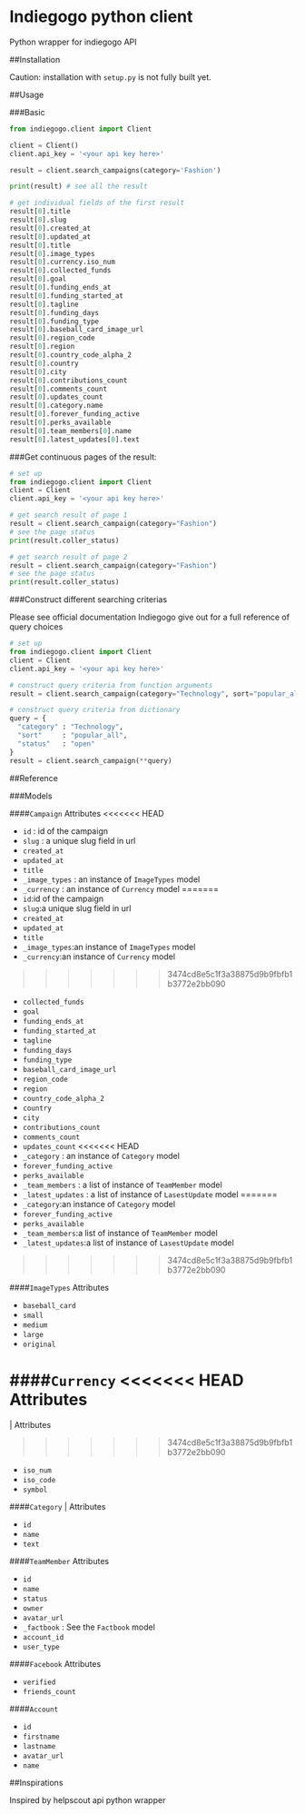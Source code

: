 # Indiegogo python client

Python wrapper for indiegogo API

##Installation

Caution: installation with `setup.py` is not fully built yet.

##Usage

###Basic

```python
from indiegogo.client import Client

client = Client()
client.api_key = '<your api key here>'

result = client.search_campaigns(category='Fashion')

print(result) # see all the result

# get individual fields of the first result
result[0].title
result[0].slug
result[0].created_at
result[0].updated_at
result[0].title
result[0].image_types
result[0].currency.iso_num
result[0].collected_funds
result[0].goal
result[0].funding_ends_at
result[0].funding_started_at
result[0].tagline
result[0].funding_days
result[0].funding_type
result[0].baseball_card_image_url
result[0].region_code
result[0].region
result[0].country_code_alpha_2
result[0].country
result[0].city
result[0].contributions_count
result[0].comments_count
result[0].updates_count
result[0].category.name
result[0].forever_funding_active
result[0].perks_available
result[0].team_members[0].name
result[0].latest_updates[0].text
```

###Get continuous pages of the result:

```python
# set up
from indiegogo.client import Client
client = Client
client.api_key = '<your api key here>'

# get search result of page 1
result = client.search_campaign(category="Fashion")
# see the page status
print(result.coller_status)

# get search result of page 2
result = client.search_campaign(category="Fashion")
# see the page status
print(result.coller_status)
```

###Construct different searching criterias

Please see official documentation Indiegogo give out for a full reference
of query choices

```python
# set up
from indiegogo.client import Client
client = Client
client.api_key = '<your api key here>'

# construct query criteria from function arguments
result = client.search_campaign(category="Technology", sort="popular_all", status="open")

# construct query criteria from dictionary
query = {
  "category" : "Technology",
  "sort"     : "popular_all",
  "status"   : "open"
}
result = client.search_campaign(**query)
```


##Reference

###Models

####`Campaign`
Attributes
<<<<<<< HEAD
- `id` : id of the campaign
- `slug` : a unique slug field in url
- `created_at`
- `updated_at`
- `title`
- `_image_types` : an instance of `ImageTypes` model
- `_currency` : an instance of `Currency` model
=======
- `id`:id of the campaign
- `slug`:a unique slug field in url
- `created_at`
- `updated_at`
- `title`
- `_image_types`:an instance of `ImageTypes` model
- `_currency`:an instance of `Currency` model
>>>>>>> 3474cd8e5c1f3a38875d9b9fbfb1b3772e2bb090
- `collected_funds`
- `goal`
- `funding_ends_at`
- `funding_started_at`
- `tagline`
- `funding_days`
- `funding_type`
- `baseball_card_image_url`
- `region_code`
- `region`
- `country_code_alpha_2`
- `country`
- `city`
- `contributions_count`
- `comments_count`
- `updates_count`
<<<<<<< HEAD
- `_category` : an instance of `Category` model
- `forever_funding_active`
- `perks_available`
- `_team_members` : a list of instance of `TeamMember` model
- `_latest_updates` : a list of instance of `LasestUpdate` model
=======
- `_category`:an instance of `Category` model
- `forever_funding_active`
- `perks_available`
- `_team_members`:a list of instance of `TeamMember` model
- `_latest_updates`:a list of instance of `LasestUpdate` model
>>>>>>> 3474cd8e5c1f3a38875d9b9fbfb1b3772e2bb090

####`ImageTypes`
Attributes
- `baseball_card`
- `small`
- `medium`
- `large`
- `original`

####`Currency`
<<<<<<< HEAD
Attributes
=======
| Attributes
>>>>>>> 3474cd8e5c1f3a38875d9b9fbfb1b3772e2bb090
- `iso_num`
- `iso_code`
- `symbol`

####`Category`
| Attributes
- `id`
- `name`
- `text`

####`TeamMember`
Attributes
- `id`
- `name`
- `status`
- `owner`
- `avatar_url`
- `_factbook` : See the `Factbook` model
- `account_id`
- `user_type`

####`Facebook`
Attributes
- `verified`
- `friends_count`

####`Account`
- `id`
- `firstname`
- `lastname`
- `avatar_url`
- `name`


##Inspirations

Inspired by helpscout api python wrapper
